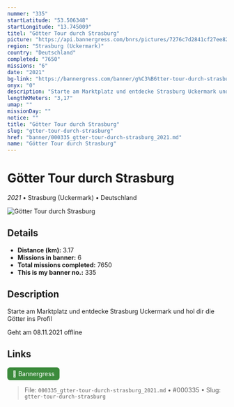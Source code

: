 ```yaml
---
nummer: "335"
startLatitude: "53.506348"
startLongitude: "13.745009"
titel: "Götter Tour durch Strasburg"
picture: "https://api.bannergress.com/bnrs/pictures/7276c7d2841cf27ee82a1745bda51c27"
region: "Strasburg (Uckermark)"
country: "Deutschland"
completed: "7650"
missions: "6"
date: "2021"
bg-link: "https://bannergress.com/banner/g%C3%B6tter-tour-durch-strasburg-8cf3"
onyx: "0"
description: "Starte am Marktplatz und entdecke Strasburg Uckermark und hol dir die Götter ins Profil\n\nGeht am 08.11.2021 offline"
lengthKMeters: "3,17"
umap: ""
missionDay: ""
notice: ""
title: "Götter Tour durch Strasburg"
slug: "gtter-tour-durch-strasburg"
href: "banner/000335_gtter-tour-durch-strasburg_2021.md"
name: "Götter Tour durch Strasburg"
---
```

# Götter Tour durch Strasburg

*2021* • Strasburg (Uckermark) • Deutschland

![Götter Tour durch Strasburg](https://api.bannergress.com/bnrs/pictures/7276c7d2841cf27ee82a1745bda51c27)



## Details
- **Distance (km):** 3.17
- **Missions in banner:** 6
- **Total missions completed:** 7650
- **This is my banner no.:** 335



## Description
Starte am Marktplatz und entdecke Strasburg Uckermark und hol dir die Götter ins Profil

Geht am 08.11.2021 offline



## Links
<a href="https://bannergress.com/banner/g%C3%B6tter-tour-durch-strasburg-8cf3" target="_blank" style="display:inline-block;margin-right:8px;padding:6px 12px;background:#3c8b3c;color:#fff;text-decoration:none;border-radius:6px;">🔗 Bannergress</a>



> File: `000335_gtter-tour-durch-strasburg_2021.md`
> • #000335
> • Slug: `gtter-tour-durch-strasburg`
